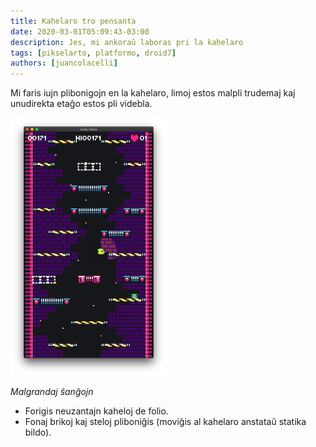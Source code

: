 ```yaml
---
title: Kahelaro tro pensanta
date: 2020-03-01T05:09:43-03:00
description: Jes, mi ankoraŭ laboras pri la kahelaro
tags: [pikselarto, platformo, droid7]
authors: [juancolacelli]
---
```


Mi faris iujn plibonigojn en la kahelaro, limoj estos malpli trudemaj kaj unudirekta etaĝo estos pli videbla.

![Luda ekrankopio](screenshot.png)

*Malgrandaj ŝanĝojn*

- Forigis neuzantajn kaheloj de folio.
- Fonaj brikoj kaj steloj pliboniĝis (moviĝis al kahelaro anstataŭ statika bildo).
